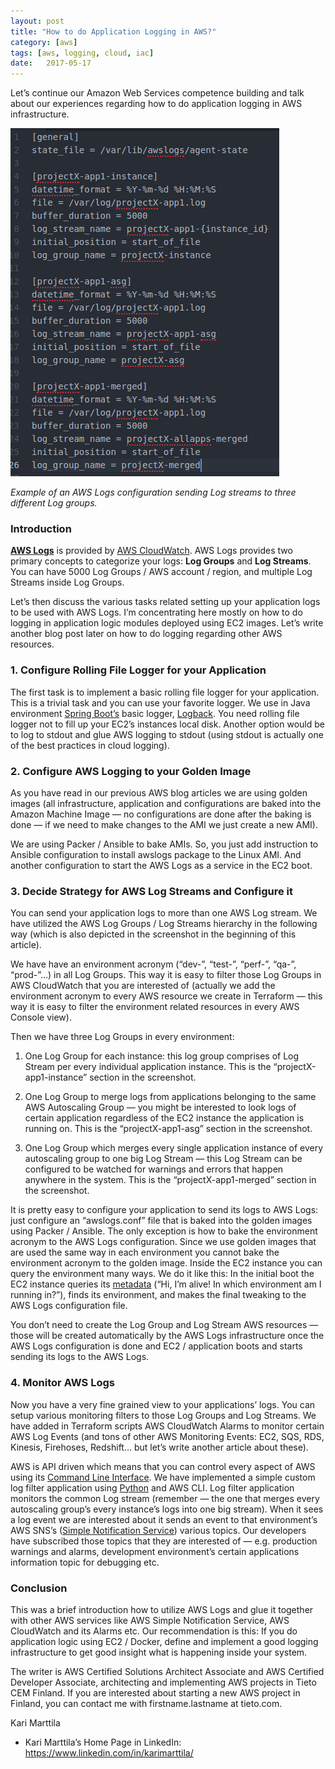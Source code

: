 ```yaml
---
layout: post
title: "How to do Application Logging in AWS?"
category: [aws]
tags: [aws, logging, cloud, iac]
date:	2017-05-17
---
```


  Let’s continue our Amazon Web Services competence building and talk about our experiences regarding how to do application logging in AWS infrastructure.

![](/img/2017-05-17-how-to-do-application-logging-in-aws_img_1.png)

*Example of an AWS Logs configuration sending Log streams to three different Log groups.*

### Introduction

[**AWS Logs**](http://docs.aws.amazon.com/AmazonCloudWatch/latest/logs/WhatIsCloudWatchLogs.html) is provided by [AWS CloudWatch](https://aws.amazon.com/cloudwatch/). AWS Logs provides two primary concepts to categorize your logs: **Log Groups** and **Log Streams**. You can have 5000 Log Groups / AWS account / region, and multiple Log Streams inside Log Groups.

Let’s then discuss the various tasks related setting up your application logs to be used with AWS Logs. I’m concentrating here mostly on how to do logging in application logic modules deployed using EC2 images. Let’s write another blog post later on how to do logging regarding other AWS resources.

### 1. Configure Rolling File Logger for your Application

The first task is to implement a basic rolling file logger for your application. This is a trivial task and you can use your favorite logger. We use in Java environment [Spring Boot’s](https://projects.spring.io/spring-boot/) basic logger, [Logback](https://logback.qos.ch/). You need rolling file logger not to fill up your EC2’s instances local disk. Another option would be to log to stdout and glue AWS logging to stdout (using stdout is actually one of the best practices in cloud logging).

### 2. Configure AWS Logging to your Golden Image

As you have read in our previous AWS blog articles we are using golden images (all infrastructure, application and configurations are baked into the Amazon Machine Image — no configurations are done after the baking is done — if we need to make changes to the AMI we just create a new AMI).

We are using Packer / Ansible to bake AMIs. So, you just add instruction to Ansible configuration to install awslogs package to the Linux AMI. And another configuration to start the AWS Logs as a service in the EC2 boot.

### 3. Decide Strategy for AWS Log Streams and Configure it

You can send your application logs to more than one AWS Log stream. We have utilized the AWS Log Groups / Log Streams hierarchy in the following way (which is also depicted in the screenshot in the beginning of this article).

We have have an environment acronym (“dev-”, “test-”, “perf-”, “qa-”, “prod-”…) in all Log Groups. This way it is easy to filter those Log Groups in AWS CloudWatch that you are interested of (actually we add the environment acronym to every AWS resource we create in Terraform — this way it is easy to filter the environment related resources in every AWS Console view).

Then we have three Log Groups in every environment:

1. One Log Group for each instance: this log group comprises of Log Stream per every individual application instance. This is the “projectX-app1-instance” section in the screenshot.

2. One Log Group to merge logs from applications belonging to the same AWS Autoscaling Group — you might be interested to look logs of certain application regardless of the EC2 instance the application is running on. This is the “projectX-app1-asg” section in the screenshot.

3. One Log Group which merges every single application instance of every autoscaling group to one big Log Stream — this Log Stream can be configured to be watched for warnings and errors that happen anywhere in the system. This is the “projectX-app1-merged” section in the screenshot.

It is pretty easy to configure your application to send its logs to AWS Logs: just configure an “awslogs.conf” file that is baked into the golden images using Packer / Ansible. The only exception is how to bake the environment acronym to the AWS Logs configuration. Since we use golden images that are used the same way in each environment you cannot bake the environment acronym to the golden image. Inside the EC2 instance you can query the environment many ways. We do it like this: In the initial boot the EC2 instance queries its [metadata](http://docs.aws.amazon.com/AWSEC2/latest/UserGuide/ec2-instance-metadata.html) (“Hi, I’m alive! In which environment am I running in?”), finds its environment, and makes the final tweaking to the AWS Logs configuration file.

You don’t need to create the Log Group and Log Stream AWS resources — those will be created automatically by the AWS Logs infrastructure once the AWS Logs configuration is done and EC2 / application boots and starts sending its logs to the AWS Logs.

### 4. Monitor AWS Logs

Now you have a very fine grained view to your applications’ logs. You can setup various monitoring filters to those Log Groups and Log Streams. We have added in Terraform scripts AWS CloudWatch Alarms to monitor certain AWS Log Events (and tons of other AWS Monitoring Events: EC2, SQS, RDS, Kinesis, Firehoses, Redshift… but let’s write another article about these).

AWS is API driven which means that you can control every aspect of AWS using its [Command Line Interface](https://aws.amazon.com/cli/). We have implemented a simple custom log filter application using [Python](https://www.python.org/) and AWS CLI. Log filter application monitors the common Log stream (remember — the one that merges every autoscaling group’s every instance’s logs into one big stream). When it sees a log event we are interested about it sends an event to that environment’s AWS SNS’s ([Simple Notification Service](https://aws.amazon.com/sns/)) various topics. Our developers have subscribed those topics that they are interested of — e.g. production warnings and alarms, development environment’s certain applications information topic for debugging etc.

### Conclusion

This was a brief introduction how to utilize AWS Logs and glue it together with other AWS services like AWS Simple Notification Service, AWS CloudWatch and its Alarms etc. Our recommendation is this: If you do application logic using EC2 / Docker, define and implement a good logging infrastructure to get good insight what is happening inside your system.

The writer is AWS Certified Solutions Architect Associate and AWS Certified Developer Associate, architecting and implementing AWS projects in Tieto CEM Finland. If you are interested about starting a new AWS project in Finland, you can contact me with firstname.lastname at tieto.com.

Kari Marttila

* Kari Marttila’s Home Page in LinkedIn: <https://www.linkedin.com/in/karimarttila/>
  
